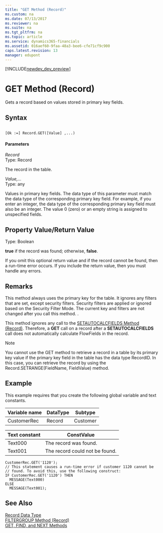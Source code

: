 ```yaml
---
title: "GET Method (Record)"
ms.custom: na
ms.date: 07/13/2017
ms.reviewer: na
ms.suite: na
ms.tgt_pltfrm: na
ms.topic: article
ms.service: dynamics365-financials
ms.assetid: 016aef60-9faa-48a3-bee6-cfe71cf9c900
caps.latest.revision: 13
manager: edupont
---
```


[!INCLUDE[newdev_dev_preview](../includes/newdev_dev_preview.md)]

# GET Method (Record)
Gets a record based on values stored in primary key fields.  

## Syntax  

```  

[Ok :=] Record.GET([Value] ,...)  
```  

#### Parameters  
 *Record*  
 Type: Record  

 The record in the table.  

 *Value,…*  
 Type: any  

 Values in primary key fields. The data type of this parameter must match the data type of the corresponding primary key field. For example, if you enter an integer, the data type of the corresponding primary key field must also be an integer. The value 0 \(zero\) or an empty string is assigned to unspecified fields.  

## Property Value/Return Value  
 Type: Boolean  

 **true** if the record was found; otherwise, **false**.  

 If you omit this optional return value and if the record cannot be found, then a run-time error occurs. If you include the return value, then you must handle any errors.  

## Remarks  
 This method always uses the primary key for the table. It ignores any filters that are set, except security filters. Security filters are applied or ignored based on the Security Filter Mode. The current key and filters are not changed after you call this method. <!--Links For more information, see [Security Filter Modes](Security-Filter-Modes.md)-->.  

 This method ignores any call to the [SETAUTOCALCFIELDS Method \(Record\)](devenv-SETAUTOCALCFIELDS-Method-Record.md). Therefore, a **GET** call on a record after a **SETAUTOCALCFIELDS** call does not automatically calculate FlowFields in the record.  

 > [!NOTE]  
> You cannot use the GET method to retrieve a record in a table by its primary key value if the primary key field in the table has the data type RecordID. In this case, you can retrieve the record by using the Record.SETRANGE(FieldName, FieldValue) method.

## Example  
 This example requires that you create the following global variable and text constants.  

|Variable name|DataType|Subtype|  
|-------------------|--------------|-------------|  
|CustomerRec|Record|Customer|  

|Text constant|ConstValue|  
|-------------------|----------------|  
|Text000|The record was found.|  
|Text001|The record could not be found.|  

```  
CustomerRec.GET('1120');  
// This statement causes a run-time error if customer 1120 cannot be   
// found. To avoid this, use the following construct:  
IF CustomerRec.GET('1120') THEN  
  MESSAGE(Text000)  
ELSE  
  MESSAGE(Text001);  
```  

## See Also  
 [Record Data Type](../datatypes/devenv-Record-Data-Type.md)   
 [FILTERGROUP Method \(Record\)](devenv-FILTERGROUP-Method-Record.md)   
 [GET, FIND, and NEXT Methods](../devenv-get-find-and-next-methods.md)
